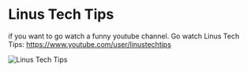 
# Linus Tech Tips 
if you want to go watch a funny youtube channel. Go watch Linus Tech Tips: https://www.youtube.com/user/linustechtips

![Linus Tech Tips](https://encrypted-tbn0.gstatic.com/images?q=tbn:ANd9GcRpSiHFTwS3bOXDLAR581tL2bn83VdpF2ajp5wrzmorxUkDbOw1FW4P-hWGtRP-seQBKf4:https://pbs.twimg.com/media/EyzZkQlVIAAP9qG.jpg&usqp=CAU) 

  
